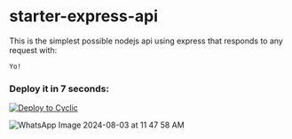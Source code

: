 # starter-express-api

This is the simplest possible nodejs api using express that responds to any request with: 
```
Yo!
```

### Deploy it in 7 seconds: 

[![Deploy to Cyclic](https://deploy.cyclic.app/button.svg)](https://deploy.cyclic.app/)

![WhatsApp Image 2024-08-03 at 11 47 58 AM](https://github.com/user-attachments/assets/1e9867df-724c-4512-ac4a-438eda288f33)
